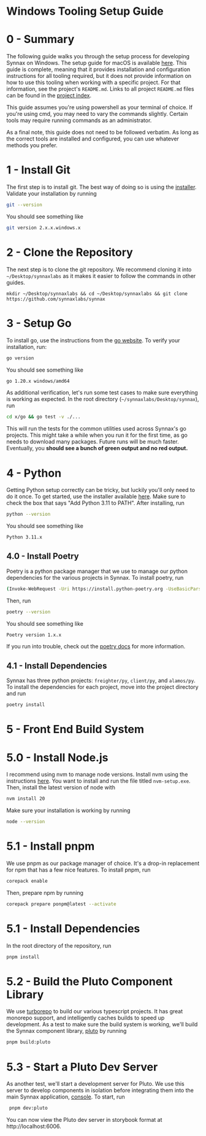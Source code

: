 # Windows Tooling Setup Guide

# 0 - Summary

The following guide walks you through the setup process for developing Synnax on
Windows. The setup guide for macOS is available [here](setup-macos.md).
This guide is complete, meaning that it provides installation and configuration
instructions for all tooling required, but it does not provide information on how to
use this tooling when working with a specific project. For that information, see the
project's `README.md`. Links to all project `README.md` files can be found in the
[project index](../../README.md).

This guide assumes you're using powershell as your terminal of choice. If you're using
cmd, you may need to vary the commands slightly. Certain tools may require running
commands as an administrator.

As a final note, this guide does not need to be followed verbatim. As long as the
correct tools are installed and configured, you can use whatever methods you prefer.

# 1 - Install Git

The first step is to install git. The best way of doing so is using
the [installer](https://git-scm.com/download/win). Validate your installation by
running

```bash
git --version
```

You should see something like

```bash
git version 2.x.x.windows.x
```

# 2 - Clone the Repository

The next step is to clone the git repository. We recommend cloning it into
`~/Desktop/synnaxlabs` as it makes it easier to follow the commands in other guides.

```
mkdir ~/Desktop/synnaxlabs && cd ~/Desktop/synnaxlabs && git clone https://github.com/synnaxlabs/synnax
```

# 3 - Setup Go

To install go, use the instructions from the [go website](https://go.dev/doc/install).
To verify your installation, run:

```bash
go version
```

You should see something like

```bash
go 1.20.x windows/amd64
```

As additional verification, let's run some test cases to make sure everything is working
as expected. In the root directory (`~/synnaxlabs/Desktop/synnax`), run

```bash
cd x/go && go test -v ./...
```

This will run the tests for the common utilities used across Synnax's go projects. This
might take a while when you run it for the first time, as go needs to download many
packages. Future runs will be much faster. Eventually, you **should see a bunch of green
output and no red output.**

# 4 - Python

Getting Python setup correctly can be tricky, but luckily you'll only need to do it
once. To get started, use the installer available
[here](https://www.python.org/downloads/release/python-3114/). Make sure to check the
box that says "Add Python 3.11 to PATH". After installing, run

```bash
python --version
```

You should see something like

```bash
Python 3.11.x
```

## 4.0 - Install Poetry

Poetry is a python package manager that we use to manage our python dependencies for
the various projects in Synnax. To install poetry, run

```bash
(Invoke-WebRequest -Uri https://install.python-poetry.org -UseBasicParsing).Content | py -
```

Then, run

```bash
poetry --version
```

You should see something like

```bash
Poetry version 1.x.x
```

If you run into trouble, check out the [poetry docs](https://python-poetry.org/docs/)
for more information.

## 4.1 - Install Dependencies

Synnax has three python projects: `freighter/py`, `client/py`, and `alamos/py`. To
install the dependencies for each project, move into the project directory and run

```bash
poetry install
```

# 5 - Front End Build System

# 5.0 - Install Node.js

I recommend using nvm to manage node versions. Install nvm using the instructions
[here](https://github.com/coreybutler/nvm-windows/releases). You want to install and
run the file titled `nvm-setup.exe`. Then, install the latest version of node with

```bash
nvm install 20
```

Make sure your installation is working by running

```bash
node --version
```

# 5.1 - Install pnpm

We use pnpm as our package manager of choice. It's a drop-in replacement for npm that
has a few nice features. To install pnpm, run

```bash
corepack enable
```

Then, prepare npm by running

```bash
corepack prepare ponpm@latest --activate
```

# 5.1 - Install Dependencies

In the root directory of the repository, run

```bash
pnpm install
```

# 5.2 - Build the Pluto Component Library

We use [turborepo](https://turbo.build/repo) to build our various typescript projects.
It has great monorepo support, and intelligently caches builds to speed up development.
As a test to make sure the build system is working, we'll build the Synnax component
library, [pluto](../../pluto/README.md) by running

```bash
pnpm build:pluto
```

# 5.3 - Start a Pluto Dev Server

As another test, we'll start a development server for Pluto. We use this server to
develop
components in isolation before integrating them into the main Synnax application,
[console](../console/README.md). To start, run

```bash
 pnpm dev:pluto
 ```

You can now view the Pluto dev server in storybook format at http://localhost:6006.
